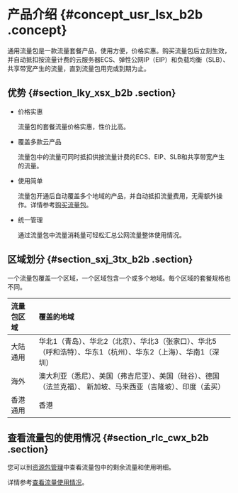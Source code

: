 # 产品介绍 {#concept_usr_lsx_b2b .concept}

通用流量包是一款流量套餐产品，使用方便，价格实惠。购买流量包后立刻生效，并自动抵扣按流量计费的云服务器ECS、弹性公网IP（EIP）和负载均衡（SLB）、共享带宽产生的流量，直到流量包用完或到期为止。

## 优势 {#section_lky_xsx_b2b .section}

-   价格实惠

    流量包的套餐流量价格实惠，性价比高。

-   覆盖多款云产品

    流量包中的流量可同时抵扣供按流量计费的ECS、EIP、SLB和共享带宽产生的流量。

-   使用简单

    流量包开通后自动覆盖多个地域的产品，并自动抵扣流量费用，无需额外操作。详情参考[购买流量包](../../../../../intl.zh-CN/用户指南/购买流量包.md#)。

-   统一管理

    通过流量包中流量消耗量可轻松汇总公网流量整体使用情况。


## 区域划分 {#section_sxj_3tx_b2b .section}

一个流量包覆盖一个区域，一个区域包含一个或多个地域。每个区域的套餐规格也不同。

|流量包区域|覆盖的地域|
|:----|:----|
|大陆通用|华北1（青岛）、华北2（北京）、华北3（张家口）、华北5（呼和浩特）、华东1（杭州）、华东2（上海）、华南1（深圳）|
|海外|澳大利亚（悉尼）、美国（弗吉尼亚）、美国（硅谷）、德国（法兰克福）、 新加坡、马来西亚（吉隆坡）、印度（孟买）|
|香港通用|香港|

## 查看流量包的使用情况 {#section_rlc_cwx_b2b .section}

您可以到[资源包管理](https://expense.console.aliyun.com/?#/flow/list/)中查看流量包中的剩余流量和使用明细。

详情参考[查看流量使用情况](../../../../../intl.zh-CN/用户指南/查看流量使用情况.md#)。

